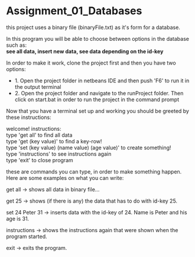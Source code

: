 # Assignment_01_Databases

<p>this project uses a binary file (binaryFile.txt) as it's form for a database.</p>

<p>In this program you will be able to choose between options in the database such as:<br/> <b>see all data, insert new data, see data depending on the id-key</b></p>


In order to make it work, clone the project first and then you have two options:
<ul>
  <li>1. Open the project folder in netbeans IDE and then push 'F6' to run it in the output terminal</li>
  <li>2. Open the project folder and navigate to the runProject folder. Then click on start.bat in order to run the project in the command prompt</li>
</ul>

<p>Now that you have a terminal set up and working you should be greeted by these instructions:</p>
<p>welcome! instructions:<br><emsp>type 'get all' to find all data<br><emsp>type 'get (key value)' to find a key-row!<br><emsp>type 'set (key value) (name value) (age value)' to create something!<br><emsp>type 'instructions' to see instructions again<br><emsp>type 'exit' to close program</p>
  
<p>these are commands you can type, in order to make something happen. Here are some examples on what you can write:</p>

<p>get all -> shows all data in binary file...</p>
<p>get 25 -> shows (if there is any) the data that has to do with id-key 25.</p>
<p>set 24 Peter 31 -> inserts data with the id-key of 24. Name is Peter and his age is 31.</p>
<p>instructions -> shows the instructions again that were shown when the program started.</p>
<p>exit -> exits the program.</p>
